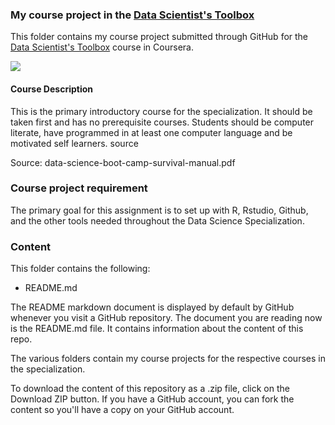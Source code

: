 ### My course project in the [Data Scientist's Toolbox]("https://www.coursera.org/course/datascitoolbox")

This folder contains my course project submitted through GitHub for the [Data Scientist's Toolbox]("https://www.coursera.org/course/datascitoolbox") course in Coursera. 

[<img src="https://coursera-course-photos.s3.amazonaws.com/37/6352a069b511e3ae92c39913bb30e0/DataScientistsToolbox.jpg">](https://d3njjcbhbojbot.cloudfront.net/api/utilities/v1/imageproxy/)

#### Course Description

This is the primary introductory course for the specialization. It should be taken first and has no prerequisite courses. Students should be computer literate, have programmed in at least one computer language and be motivated self learners. source

Source: data-science-boot-camp-survival-manual.pdf

### Course project requirement

The primary goal for this assignment is to set up with R, Rstudio, Github, and the other tools needed throughout the Data Science Specialization.

### Content 

This folder contains the following:

- README.md


The README markdown document is displayed by default by GitHub whenever you visit a GitHub repository. The document you are reading now is the README.md file. It contains information about the content of this repo.

The various folders contain my course projects for the respective courses in the specialization.

To download the content of this repository as a .zip file, click on the Download ZIP button. If you have a GitHub account, you can fork the content so you'll have a copy on your GitHub account.  
